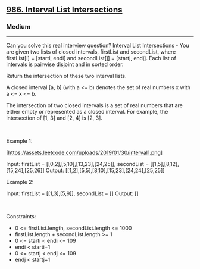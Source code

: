 <h2><a href="https://leetcode.com/problems/interval-list-intersections/">986. Interval List Intersections</a></h2><h3>Medium</h3><hr>Can you solve this real interview question? Interval List Intersections - You are given two lists of closed intervals, firstList and secondList, where firstList[i] = [starti, endi] and secondList[j] = [startj, endj]. Each list of intervals is pairwise disjoint and in sorted order.

Return the intersection of these two interval lists.

A closed interval [a, b] (with a <= b) denotes the set of real numbers x with a <= x <= b.

The intersection of two closed intervals is a set of real numbers that are either empty or represented as a closed interval. For example, the intersection of [1, 3] and [2, 4] is [2, 3].

 

Example 1:

[https://assets.leetcode.com/uploads/2019/01/30/interval1.png]


Input: firstList = [[0,2],[5,10],[13,23],[24,25]], secondList = [[1,5],[8,12],[15,24],[25,26]]
Output: [[1,2],[5,5],[8,10],[15,23],[24,24],[25,25]]


Example 2:


Input: firstList = [[1,3],[5,9]], secondList = []
Output: []


 

Constraints:

 * 0 <= firstList.length, secondList.length <= 1000
 * firstList.length + secondList.length >= 1
 * 0 <= starti < endi <= 109
 * endi < starti+1
 * 0 <= startj < endj <= 109
 * endj < startj+1